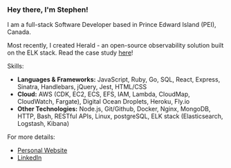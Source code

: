 ### Hey there, I'm Stephen!

I am a full-stack Software Developer based in Prince Edward Island (PEI), Canada.

Most recently, I created Herald - an open-source observability solution built on the ELK stack. 
Read the case study [here](https://herald-app.github.io/)!

Skills:

- **Languages & Frameworks:** JavaScript, Ruby, Go, SQL, React, Express, Sinatra, Handlebars, jQuery, Jest, HTML/CSS
- **Cloud:** AWS (CDK, EC2, ECS, EFS, IAM, Lambda, CloudMap, CloudWatch, Fargate), Digital Ocean Droplets, Heroku, Fly.io
- **Other Technologies:** Node.js, Git/Github, Docker, Nginx, MongoDB, HTTP, Bash, RESTful APIs, Linux, postgreSQL, ELK stack (Elasticsearch, Logstash, Kibana)

For more details:

- [Personal Website](https://stephendjohnston.github.io/)
- [LinkedIn](https://www.linkedin.com/in/stephendjohnston/)

<!---
stephendjohnston/stephendjohnston is a ✨ special ✨ repository because its `README.md` (this file) appears on your GitHub profile.
You can click the Preview link to take a look at your changes.
--->
